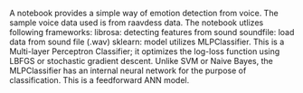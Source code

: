 A notebook provides a simple way of emotion detection from voice.
The sample voice data used is from raavdess data.
The notebook utlizes following frameworks:
librosa: detecting features from sound
soundfile: load data from sound file (.wav)
sklearn: 
    model utilizes MLPClassifier.
    This is a Multi-layer Perceptron Classifier; it optimizes the log-loss function using LBFGS or stochastic gradient descent. Unlike SVM or Naive Bayes, the MLPClassifier has an internal neural network for the purpose of classification. This is a feedforward ANN model.
